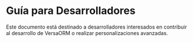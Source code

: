 # Guía para Desarrolladores

Este documento está destinado a desarrolladores interesados en contribuir al desarrollo de VersaORM o realizar personalizaciones avanzadas.
